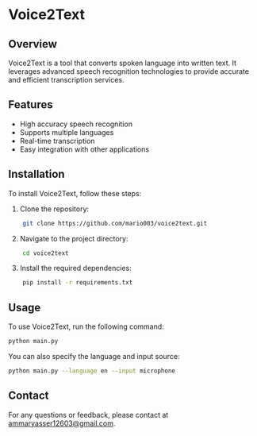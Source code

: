 # Voice2Text

## Overview
Voice2Text is a tool that converts spoken language into written text. It leverages advanced speech recognition technologies to provide accurate and efficient transcription services.

## Features
- High accuracy speech recognition
- Supports multiple languages
- Real-time transcription
- Easy integration with other applications

## Installation
To install Voice2Text, follow these steps:

1. Clone the repository:
```bash
    git clone https://github.com/mario003/voice2text.git
```
2. Navigate to the project directory:
```bash
    cd voice2text
```
3. Install the required dependencies:
```bash
    pip install -r requirements.txt
```

## Usage
To use Voice2Text, run the following command:
```bash
python main.py
```
You can also specify the language and input source:
```bash
python main.py --language en --input microphone
```

## Contact
For any questions or feedback, please contact at ammaryasser12603@gmail.com.